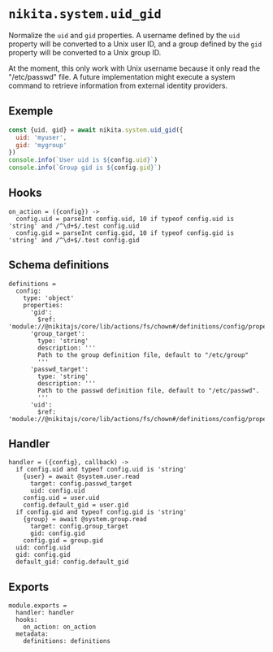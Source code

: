 
# `nikita.system.uid_gid`

Normalize the `uid` and `gid` properties. A username defined by the `uid` property will
be converted to a Unix user ID, and a group defined by the `gid` property will
be converted to a Unix group ID.    

At the moment, this only work with Unix username because it only read the
"/etc/passwd" file. A future implementation might execute a system command to
retrieve information from external identity providers.   

## Exemple

```js
const {uid, gid} = await nikita.system.uid_gid({
  uid: 'myuser',
  gid: 'mygroup'
})
console.info(`User uid is ${config.uid}`)
console.info(`Group gid is ${config.gid}`)
```

## Hooks

    on_action = ({config}) ->
      config.uid = parseInt config.uid, 10 if typeof config.uid is 'string' and /^\d+$/.test config.uid
      config.gid = parseInt config.gid, 10 if typeof config.gid is 'string' and /^\d+$/.test config.gid

## Schema definitions

    definitions =
      config:
        type: 'object'
        properties:
          'gid':
            $ref: 'module://@nikitajs/core/lib/actions/fs/chown#/definitions/config/properties/gid'
          'group_target':
            type: 'string'
            description: '''
            Path to the group definition file, default to "/etc/group"
            '''
          'passwd_target':
            type: 'string'
            description: '''
            Path to the passwd definition file, default to "/etc/passwd".
            '''
          'uid':
            $ref: 'module://@nikitajs/core/lib/actions/fs/chown#/definitions/config/properties/uid'

## Handler

    handler = ({config}, callback) ->
      if config.uid and typeof config.uid is 'string'
        {user} = await @system.user.read
          target: config.passwd_target
          uid: config.uid
        config.uid = user.uid
        config.default_gid = user.gid
      if config.gid and typeof config.gid is 'string'
        {group} = await @system.group.read
          target: config.group_target
          gid: config.gid
        config.gid = group.gid
      uid: config.uid
      gid: config.gid
      default_gid: config.default_gid

## Exports

    module.exports =
      handler: handler
      hooks:
        on_action: on_action
      metadata:
        definitions: definitions
